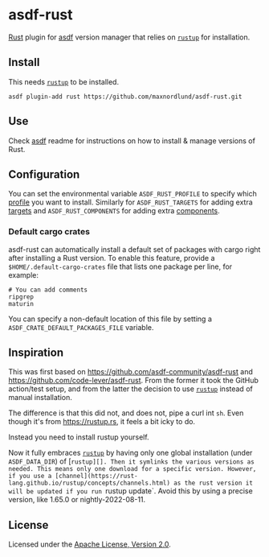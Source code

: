 # asdf-rust

[Rust](https://www.rust-lang.org) plugin for [asdf][] version manager that
relies on [`rustup`][] for installation.

## Install

This needs [`rustup`][] to be installed.

```
asdf plugin-add rust https://github.com/maxnordlund/asdf-rust.git
```

## Use

Check [asdf](https://github.com/asdf-vm/asdf) readme for instructions on how to
install & manage versions of Rust.

## Configuration

You can set the environmental variable `ASDF_RUST_PROFILE` to specify which
[profile](https://rust-lang.github.io/rustup/concepts/profiles.html) you want
to install. Similarly for `ASDF_RUST_TARGETS` for adding extra
[targets](https://rust-lang.github.io/rustup/concepts/targets.html) and
`ASDF_RUST_COMPONENTS` for adding extra
[components](https://rust-lang.github.io/rustup/concepts/components.html).

### Default cargo crates

asdf-rust can automatically install a default set of packages with cargo right
after installing a Rust version. To enable this feature, provide a
`$HOME/.default-cargo-crates` file that lists one package per line, for
example:

```
# You can add comments
ripgrep
maturin
```

You can specify a non-default location of this file by setting a
`ASDF_CRATE_DEFAULT_PACKAGES_FILE` variable.

## Inspiration

This was first based on https://github.com/asdf-community/asdf-rust and
https://github.com/code-lever/asdf-rust. From the former it took the GitHub
action/test setup, and from the latter the decision to use [`rustup`][] instead
of manual installation.

The difference is that this did not, and does not, pipe a curl int `sh`. Even
though it's from https://rustup.rs, it feels a bit icky to do.

Instead you need to install rustup yourself.

Now it fully embraces [`rustup`][] by having only one global installation
(under `ASDF_DATA_DIR`) of [`rustup][]. Then it symlinks the various versions
as needed. This means only one download for a specific version. However, if you
use a [channel](https://rust-lang.github.io/rustup/concepts/channels.html) as
the rust version it will be updated if you run `rustup update`. Avoid this by
using a precise version, like 1.65.0 or nightly-2022-08-11.

## License

Licensed under the
[Apache License, Version 2.0](https://www.apache.org/licenses/LICENSE-2.0).

[asdf]: https://github.com/asdf-vm/asdf
[`rustup`]: https://github.com/rust-lang/rustup